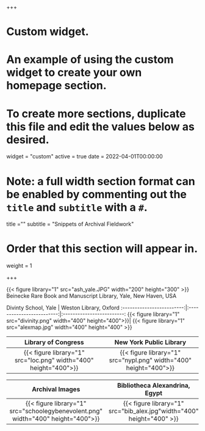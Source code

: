 +++
# Custom widget.
# An example of using the custom widget to create your own homepage section.
# To create more sections, duplicate this file and edit the values below as desired.
widget = "custom"
active = true
date = 2022-04-01T00:00:00

# Note: a full width section format can be enabled by commenting out the `title` and `subtitle` with a `#`.
title =""
subtitle = "Snippets of Archival Fieldwork"

# Order that this section will appear in.
weight = 1


+++

{{< figure library="1" src="ash_yale.JPG" width="200" height="300" >}}
Beinecke Rare Book and Manuscript Library, Yale, New Haven, USA

Divinty School, Yale | Weston Library, Oxford 
:-------------------------:|:-------------------------:|:-------------------------:
{{< figure library="1" src="divinity.png" width="400" height="400">}}| {{< figure library="1" src="alexmap.jpg" width="400" height="400" >}}    

Library of Congress | New York Public Library
:-------------------------:|:-------------------------:
{{< figure library="1" src="loc.png" width="400" height="400">}}| {{< figure library="1" src="nypl.png" width="400" height="400">}}

Archival Images |  Bibliotheca Alexandrina, Egypt  
:-------------------------:|:-------------------------:
{{< figure library="1" src="schoolegybenevolent.png" width="400" height="400">}}| {{< figure library="1" src="bib_alex.jpg"width="400" height="400" >}}
